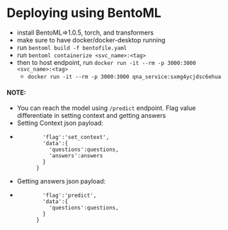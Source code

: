 # Deploying using BentoML
  - install BentoML=>1.0.5, torch, and transformers
  - make sure to have docker/docker-desktop running
  - run `bentoml build -f bentofile.yaml`
  - run `bentoml containerize <svc_name>:<tag>`
  - then to host endpoint, run `docker run -it --rm -p 3000:3000 <svc_name>:<tag>`
      - `docker run -it --rm -p 3000:3000 qna_service:sxmg4ycjdsc6ehua`
   
#### NOTE:
  - You can reach the model using `/predict` endpoint. Flag value differentiate in setting context and getting answers
  - Setting Context json payload: 
  - ``` json_data = {
            'flag':'set_context',
            'data':{
              'questions':questions,
              'answers':answers
            }
          }
  - Getting answers json payload:
  - ``` json_data = {
            'flag':'predict',
            'data':{
              'questions':questions,
            }
          }
